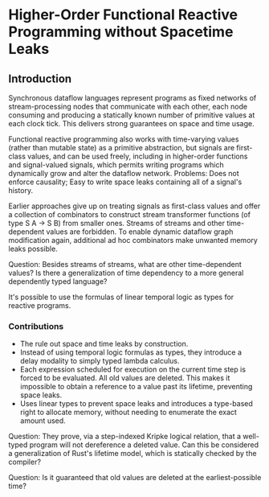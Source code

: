 # Higher-Order Functional Reactive Programming without Spacetime Leaks

## Introduction

Synchronous dataflow languages represent programs as fixed networks of
stream-processing nodes that communicate with each other, each node consuming
and producing a statically known number of primitive values at each clock tick.
This delivers strong guarantees on space and time usage.

Functional reactive programming also works with time-varying values (rather than
mutable state) as a primitive abstraction, but signals are first-class values,
and can be used freely, including in higher-order functions and signal-valued
signals, which permits writing programs which dynamically grow and alter the
dataflow network. Problems: Does not enforce causality; Easy to write space
leaks containing all of a signal's history.

Earlier approaches give up on treating signals as first-class values and offer a
collection of combinators to construct stream transformer functions (of type S A
-> S B) from smaller ones. Streams of streams and other time-dependent values
are forbidden. To enable dynamic dataflow graph modification again, additional
ad hoc combinators make unwanted memory leaks possible.

Question: Besides streams of streams, what are other time-dependent values? Is
there a generalization of time dependency to a more general dependently typed
language?

It's possible to use the formulas of linear temporal logic as types for reactive
programs.

### Contributions

- The rule out space and time leaks by construction.
- Instead of using temporal logic formulas as types, they introduce a delay
  modality to simply typed lambda calculus.
- Each expression scheduled for execution on the current time step is forced to
  be evaluated. All old values are deleted. This makes it impossible to obtain a
  reference to a value past its lifetime, preventing space leaks.
- Uses linear types to prevent space leaks and introduces a type-based right to
  allocate memory, without needing to enumerate the exact amount used.

Question: They prove, via a step-indexed Kripke logical relation, that a
well-typed program will not dereference a deleted value. Can this be considered
a generalization of Rust's lifetime model, which is statically checked by the
compiler?

Question: Is it guaranteed that old values are deleted at the earliest-possible
time?
